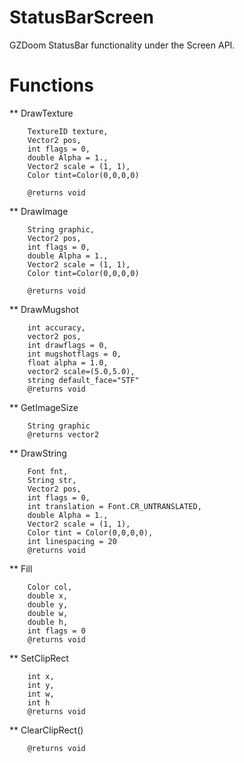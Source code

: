 # StatusBarScreen
GZDoom StatusBar functionality under the Screen API.

# Functions
** DrawTexture
```
	TextureID texture, 
	Vector2 pos, 
	int flags = 0, 
	double Alpha = 1., 
	Vector2 scale = (1, 1), 
	Color tint=Color(0,0,0,0)
	
	@returns void
```
** DrawImage
```
	String graphic, 
	Vector2 pos, 
	int flags = 0, 
	double Alpha = 1.,
	Vector2 scale = (1, 1), 
	Color tint=Color(0,0,0,0)
	
	@returns void
```
** DrawMugshot
```
	int accuracy, 
	vector2 pos, 
	int drawflags = 0, 
	int mugshotflags = 0, 
	float alpha = 1.0, 
	vector2 scale=(5.0,5.0), 
	string default_face="STF"
	@returns void
```
** GetImageSize
```
	String graphic
	@returns vector2
```
** DrawString
```
	Font fnt, 
	String str,
	Vector2 pos, 
	int flags = 0, 
	int translation = Font.CR_UNTRANSLATED, 
	double Alpha = 1., 
	Vector2 scale = (1, 1), 
	Color tint = Color(0,0,0,0), 
	int linespacing = 20
	@returns void
```
** Fill
```
	Color col, 
	double x, 
	double y,
	double w, 
	double h, 
	int flags = 0
	@returns void
```
** SetClipRect
```
	int x, 
	int y, 
	int w, 
	int h
	@returns void
```
** ClearClipRect()
```
	@returns void
```